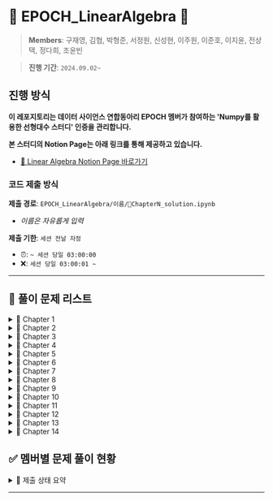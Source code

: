 # 🌵 EPOCH_LinearAlgebra 🌵
> **Members**: 구재영, 김협, 박형준, 서정원, 신성현, 이주원, 이준호, 이지윤, 전상택, 정다희, 조윤빈


> **진행 기간**: `2024.09.02~`


## 진행 방식
**이 레포지토리는 데이터 사이언스 연합동아리 EPOCH 멤버가 참여하는 'Numpy를 활용한 선형대수 스터디' 인증을 관리합니다.**

**본 스터디의 Notion Page는 아래 링크를 통해 제공하고 있습니다.**

- [🔗 Linear Algebra Notion Page 바로가기](https://www.notion.so/Linear-Algebra-Session-3fd64375c9be4b97af719359e90badf0)


### 코드 제출 방식
**제출 경로**: `EPOCH_LinearAlgebra/이름/ChapterN_solution.ipynb`
   - *이름은 자유롭게 입력*
  
**제출 기한**: `세션 전날 자정`
   - ⏰: `~ 세션 당일 03:00:00`
   - ❌: `세션 당일 03:00:01 ~`
---

## 🌵 풀이 문제 리스트
<details>
  <summary> 📍 Chapter 1</summary>
  <div markdown="1">
  
  - **[연습문제 1-2]**
  - **[연습문제 1-6]**
  - **[연습문제 1-7]**
  - **[연습문제 1-9]**
  - **[연습문제 1-5]**
  ---
  </div>
</details>

<details>
  <summary> 📍 Chapter 2</summary>
  <div markdown="1">
  
  - **[연습문제 2-1]**
  - **[연습문제 2-3]**
  ---
  </div>
</details>

<details>
  <summary> 📍 Chapter 3</summary>
  <div markdown="1">
  
  - **[연습문제 3-1]**
  - **[연습문제 3-2]**
  - **[연습문제 3-5]** (Optional)
  ---
  </div>
</details>

<details>
  <summary> 📍 Chapter 4</summary>
  <div markdown="1">
  
  - **[연습문제 4-1]**
  - **[연습문제 4-2]**
  - **[연습문제 4-6]**
  - **[연습문제 4-7]** (Optional)
  - **[연습문제 4-8]**
  - **[연습문제 4-9]**
  ---
  </div>
</details>

<details>
  <summary> 📍 Chapter 5</summary>
  <div markdown="1">
  
  - **[연습문제 5-3]**
  - **[연습문제 5-4]**
  - **[연습문제 5-5]**
  - **[연습문제 5-6]**
  - **[연습문제 5-7]**
  - **[연습문제 5-8]**
  - **[연습문제 5-9]**
  ---
  </div>
</details>

<details>
  <summary> 📍 Chapter 6</summary>
  <div markdown="1">
  
  - **[연습문제 6-1]**
  - **[연습문제 6-2]**
  - **[연습문제 6-3]**
  ---
  </div>
</details>

<details>
  <summary> 📍 Chapter 7</summary>
  <div markdown="1">
  
  - **[연습문제 7-3]**
  - **[연습문제 7-4]**
  - **[연습문제 7-5]**
  - **[연습문제 7-9]**
  - **[연습문제 7-10]**
  ---
  </div>
</details>

<details>
  <summary> 📍 Chapter 8</summary>
  <div markdown="1">
  
  - **[연습문제 8-1]**
  - **[연습문제 8-2]**
  - **[연습문제 8-3]**
  - **[연습문제 8-6]**
  - **[연습문제 8-7]**
  ---
  </div>
</details>

<details>
  <summary> 📍 Chapter 9</summary>
  <div markdown="1">
  
  - **[연습문제 9-3]**
  - **[연습문제 9-4]**
  - **[연습문제 9-5]**
  - 🧐 **Shared Problem (서정원)**: **[연습문제 9-2]** 
  ---
  </div>
</details>

<details>
  <summary> 📍 Chapter 10</summary>
  <div markdown="1">
  
  - **[연습문제 10-1]**
  - **[연습문제 10-2]**
  - **[연습문제 10-4]**
  - 🧐 **Shared Problem (신성현)**: **[연습문제 10-5]**
  ---
  </div>
</details>

<details>
  <summary> 📍 Chapter 11</summary>
  <div markdown="1">
  
  - **[연습문제 11-1]** (Optional)
  - **[연습문제 11-2]** (Optional)
  - **[연습문제 11-3]** (Optional)
  - **[연습문제 11-4]**
    -  `[연습문제 11-1]~[연습문제 11-3]`을 풀이하지 않은 경우, 해답 코드를 입력한 후 [연습문제 11-4] 진행
  - **[연습문제 11-5]**
  - 🧐 **Shared Problem (전상택)**: **[연습문제 11-6]**
  ---
  </div>
</details>

<details>
  <summary> 📍 Chapter 12</summary>
  <div markdown="1">
  
  - **[연습문제 12-1]**
  - **[연습문제 12-2]**
  - **[연습문제 12-10]**
  - 🧐 **Shared Problem (이지윤)**: **[연습문제 12-5]**
  ---
  </div>
</details>

<details>
  <summary> 📍 Chapter 13</summary>
  <div markdown="1">
  
  - **[연습문제 13-1]**
  - **[연습문제 13-2]**
  - **[연습문제 13-7]**
  - 🧐 **Shared Problem (이준호)**: **[연습문제 13-5]**
  ---
  </div>
</details>

<details>
  <summary> 📍 Chapter 14</summary>
  <div markdown="1">
  
  - **[연습문제 14-1]**
  - **[연습문제 14-2]**
  - **[연습문제 14-3]**
  - **[연습문제 14-4]**
  - 🧐 **Shared Problem (조윤빈)**: **[연습문제 14-10]~[연습문제 14-12]**
  - 🧐 **Shared Problem (김협)**: **[연습문제 14-13]~[연습문제 14-14]**
  ---
  </div>
</details>


## ✅ 멤버별 문제 풀이 현황
<details>
  <summary> 🌈 제출 상태 요약</summary>
  <div markdown="1">
  
  ---

- **제출 완료**: ✅
- **지각 제출**: ⏰
- **미제출**: ❌
- [🐖 저금통 현황 확인하기](https://www.notion.so/Penalty-Bank-ac9ebb6eb9af45c3a4d055382d0547c9)
  
  </div>
  </details>

---


